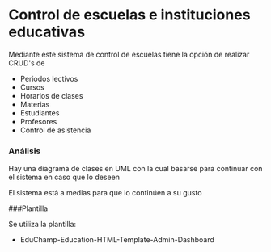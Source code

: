 # Control de escuelas e instituciones educativas

Mediante este sistema de control de escuelas tiene la opción de realizar CRUD's de 

- Periodos lectivos
- Cursos
- Horarios de clases
- Materias
- Estudiantes
- Profesores
- Control de asistencia

### Análisis

Hay una diagrama de clases en UML con la cual basarse para continuar con el sistema en caso que lo deseen

El sistema está a medias para que lo continúen a su gusto

###Plantilla 

Se utiliza la plantilla: 

- EduChamp-Education-HTML-Template-Admin-Dashboard